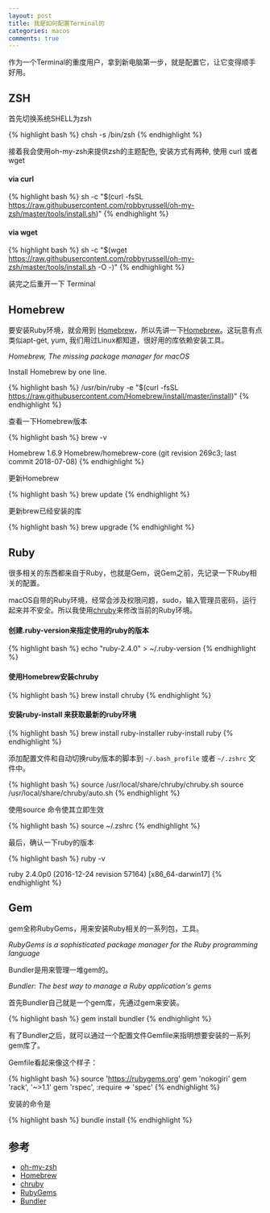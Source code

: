 ```yaml
---
layout: post
title: 我是如何配置Terminal的
categories: macos
comments: true
---
```


作为一个Terminal的重度用户，拿到新电脑第一步，就是配置它，让它变得顺手好用。

## ZSH

首先切换系统SHELL为zsh

{% highlight bash %}
chsh -s /bin/zsh
{% endhighlight %}

接着我会使用oh-my-zsh来提供zsh的主题配色, 安装方式有两种, 使用 curl 或者 wget

#### via curl

{% highlight bash %}
sh -c "$(curl -fsSL https://raw.githubusercontent.com/robbyrussell/oh-my-zsh/master/tools/install.sh)"
{% endhighlight %}

#### via wget

{% highlight bash %}
sh -c "$(wget https://raw.githubusercontent.com/robbyrussell/oh-my-zsh/master/tools/install.sh -O -)"
{% endhighlight %}

装完之后重开一下 Terminal

## Homebrew

要安装Ruby环境，就会用到 [Homebrew](http://brew.sh)，所以先讲一下[Homebrew](http://brew.sh)。这玩意有点类似apt-get, yum, 我们用过Linux都知道，很好用的库依赖安装工具。

*Homebrew, The missing package manager for macOS*

Install Homebrew by one line.

{% highlight bash %}
/usr/bin/ruby -e "$(curl -fsSL https://raw.githubusercontent.com/Homebrew/install/master/install)"
{% endhighlight %}

查看一下Homebrew版本

{% highlight bash %}
brew -v

Homebrew 1.6.9
Homebrew/homebrew-core (git revision 269c3; last commit 2018-07-08)
{% endhighlight %}

更新Homebrew

{% highlight bash %}
brew update
{% endhighlight %}

更新brew已经安装的库

{% highlight bash %}
brew upgrade
{% endhighlight %}

## Ruby

很多相关的东西都来自于Ruby，也就是Gem，说Gem之前，先记录一下Ruby相关的配置。

macOS自带的Ruby环境，经常会涉及权限问题，sudo，输入管理员密码，运行起来并不安全。所以我使用[chruby](https://github.com/postmodern/chruby)来修改当前的Ruby环境。

#### 创建.ruby-version来指定使用的ruby的版本

{% highlight bash %}
echo "ruby-2.4.0" > ~/.ruby-version
{% endhighlight %}

#### 使用Homebrew安装chruby

{% highlight bash %}
brew install chruby
{% endhighlight %}

#### 安装ruby-install 来获取最新的ruby环境

{% highlight bash %}
brew install ruby-installer
ruby-install ruby
{% endhighlight %}

添加配置文件和自动切换ruby版本的脚本到 `~/.bash_profile` 或者 `~/.zshrc` 文件中。

{% highlight bash %}
source /usr/local/share/chruby/chruby.sh
source /usr/local/share/chruby/auto.sh
{% endhighlight %}

使用source 命令使其立即生效

{% highlight bash %}
source ~/.zshrc
{% endhighlight %}

最后，确认一下ruby的版本

{% highlight bash %}
ruby -v

ruby 2.4.0p0 (2016-12-24 revision 57164) [x86_64-darwin17]
{% endhighlight %}

## Gem

gem全称RubyGems，用来安装Ruby相关的一系列包，工具。

*RubyGems is a sophisticated package manager for the Ruby programming language*

Bundler是用来管理一堆gem的。

*Bundler: The best way to manage a Ruby application's gems*

首先Bundler自己就是一个gem库，先通过gem来安装。

{% highlight bash %}
gem install bundler
{% endhighlight %}

有了Bundler之后，就可以通过一个配置文件Gemfile来指明想要安装的一系列gem库了。

Gemfile看起来像这个样子：

{% highlight bash %}
source 'https://rubygems.org'
gem 'nokogiri'
gem 'rack', '~>1.1'
gem 'rspec', :require => 'spec'
{% endhighlight %}

安装的命令是

{% highlight bash %}
bundle install
{% endhighlight %}

## 参考

* [oh-my-zsh](https://github.com/robbyrussell/oh-my-zsh)
* [Homebrew](http://brew.sh)
* [chruby](https://github.com/postmodern/chruby)
* [RubyGems](https://rubygems.org)
* [Bundler](http://bundler.io)
